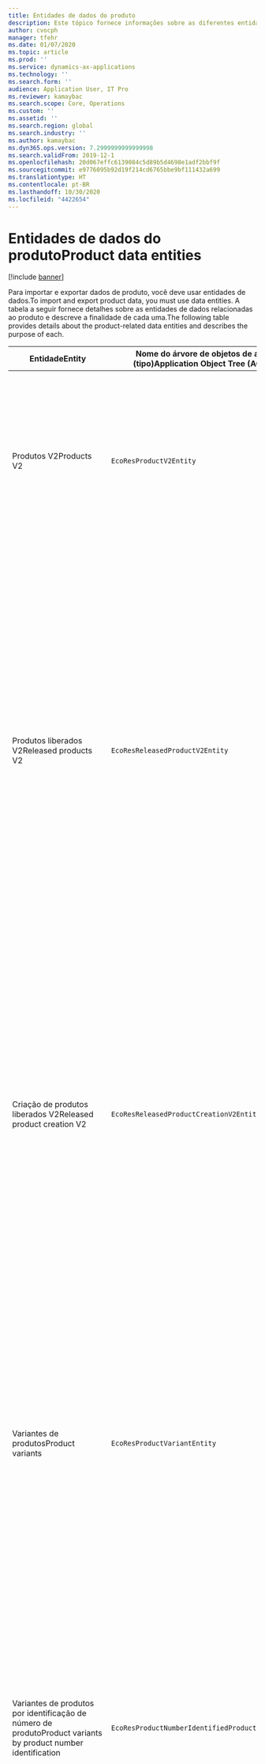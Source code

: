 ```yaml
---
title: Entidades de dados do produto
description: Este tópico fornece informações sobre as diferentes entidades que podem ser usadas para importar e exportar dados de produtos.
author: cvocph
manager: tfehr
ms.date: 01/07/2020
ms.topic: article
ms.prod: ''
ms.service: dynamics-ax-applications
ms.technology: ''
ms.search.form: ''
audience: Application User, IT Pro
ms.reviewer: kamaybac
ms.search.scope: Core, Operations
ms.custom: ''
ms.assetid: ''
ms.search.region: global
ms.search.industry: ''
ms.author: kamaybac
ms.dyn365.ops.version: 7.2999999999999998
ms.search.validFrom: 2019-12-1
ms.openlocfilehash: 20d067effc6139084c5d89b5d4698e1adf2bbf9f
ms.sourcegitcommit: e9776095b92d19f214cd6765bbe9bf111432a699
ms.translationtype: HT
ms.contentlocale: pt-BR
ms.lasthandoff: 10/30/2020
ms.locfileid: "4422654"
---
```

# <a name="product-data-entities"></a><span data-ttu-id="e748f-103">Entidades de dados do produto</span><span class="sxs-lookup"><span data-stu-id="e748f-103">Product data entities</span></span>

[!include [banner](../includes/banner.md)]

<span data-ttu-id="e748f-104">Para importar e exportar dados de produto, você deve usar entidades de dados.</span><span class="sxs-lookup"><span data-stu-id="e748f-104">To import and export product data, you must use data entities.</span></span> <span data-ttu-id="e748f-105">A tabela a seguir fornece detalhes sobre as entidades de dados relacionadas ao produto e descreve a finalidade de cada uma.</span><span class="sxs-lookup"><span data-stu-id="e748f-105">The following table provides details about the product-related data entities and describes the purpose of each.</span></span>

| <span data-ttu-id="e748f-106">Entidade</span><span class="sxs-lookup"><span data-stu-id="e748f-106">Entity</span></span> | <span data-ttu-id="e748f-107">Nome do árvore de objetos de aplicativo (AOT) (tipo)</span><span class="sxs-lookup"><span data-stu-id="e748f-107">Application Object Tree (AOT) name (type)</span></span> | <span data-ttu-id="e748f-108">Observação</span><span class="sxs-lookup"><span data-stu-id="e748f-108">Notes</span></span> |
|--------|-------------------------------------------|-------|
| <span data-ttu-id="e748f-109">Produtos V2</span><span class="sxs-lookup"><span data-stu-id="e748f-109">Products V2</span></span> | `EcoResProductV2Entity` | <span data-ttu-id="e748f-110">Esta entidade é usada para importar e exportar produtos compartilhados e distintos e produtos-mestre.</span><span class="sxs-lookup"><span data-stu-id="e748f-110">This entity is used to import and export shared products-distinct products and product masters.</span></span> <span data-ttu-id="e748f-111">Ele permite atualizações.</span><span class="sxs-lookup"><span data-stu-id="e748f-111">It allows for updates.</span></span> <span data-ttu-id="e748f-112">Ele não oferece suporte a operações SQL baseadas em conjuntos.</span><span class="sxs-lookup"><span data-stu-id="e748f-112">It doesn't support set-based SQL operations.</span></span> <span data-ttu-id="e748f-113">Está habilitado para protocolo de dados abertos (OData).</span><span class="sxs-lookup"><span data-stu-id="e748f-113">It's enabled for Open Data Protocol (OData).</span></span> |
| <span data-ttu-id="e748f-114">Produtos liberados V2</span><span class="sxs-lookup"><span data-stu-id="e748f-114">Released products V2</span></span> | `EcoResReleasedProductV2Entity` | <span data-ttu-id="e748f-115">Esta entidade é usada para importar e exportar produtos liberados e distintos e produtos-mestre.</span><span class="sxs-lookup"><span data-stu-id="e748f-115">This entity is used to import and export released products-distinct products and product masters.</span></span> <span data-ttu-id="e748f-116">Ele permite atualizações.</span><span class="sxs-lookup"><span data-stu-id="e748f-116">It allows for updates.</span></span> <span data-ttu-id="e748f-117">Isso requer que a grade de produto compartilhado já tenha sido criada.</span><span class="sxs-lookup"><span data-stu-id="e748f-117">It requires that the shared product already be created.</span></span> <span data-ttu-id="e748f-118">Quando um novo produto liberado é importado, ocorre uma liberação do produto compartilhado.</span><span class="sxs-lookup"><span data-stu-id="e748f-118">When a new released product is imported, a release of the shared product occurs.</span></span> <span data-ttu-id="e748f-119">Também há entidades separadas que podem ser usadas para importar e exportar os mestres de produtos liberados e lançar variantes distintas.</span><span class="sxs-lookup"><span data-stu-id="e748f-119">There are also separate entities that can be used to import and export released product masters and released distinct variants.</span></span> <span data-ttu-id="e748f-120">Essa entidade não oferece suporte a operações SQL baseadas em conjuntos ou excluir operações.</span><span class="sxs-lookup"><span data-stu-id="e748f-120">This entity doesn't support set-based SQL operations or delete operations.</span></span> <span data-ttu-id="e748f-121">Ele está habilitado para OData.</span><span class="sxs-lookup"><span data-stu-id="e748f-121">It's enabled for OData.</span></span> |
| <span data-ttu-id="e748f-122">Criação de produtos liberados V2</span><span class="sxs-lookup"><span data-stu-id="e748f-122">Released product creation V2</span></span> | `EcoResReleasedProductCreationV2Entity` | <span data-ttu-id="e748f-123">Essa entidade é usada para importar produtos compartilhados e produtos liberados em uma única etapa.</span><span class="sxs-lookup"><span data-stu-id="e748f-123">This entity is used to import shared products and released products in one step.</span></span> <span data-ttu-id="e748f-124">Embora ofereça suporte a exportações, isso não é recomendável porque a finalidade da entidade é a criação de produtos.</span><span class="sxs-lookup"><span data-stu-id="e748f-124">Although it supports exports, that use isn't recommended, because the purpose of the entity is product creation.</span></span> <span data-ttu-id="e748f-125">Ele não oferece suporte a atualizações.</span><span class="sxs-lookup"><span data-stu-id="e748f-125">It doesn't support updates.</span></span> <span data-ttu-id="e748f-126">Ele oferece suporte a um conjunto limitado de campos (campos disponíveis na caixa de diálogo de criação de produtos).</span><span class="sxs-lookup"><span data-stu-id="e748f-126">It supports a limited set of fields (fields that are available in the product creation dialog box).</span></span> <span data-ttu-id="e748f-127">Ele não oferece suporte a operações SQL baseadas em conjuntos.</span><span class="sxs-lookup"><span data-stu-id="e748f-127">It doesn't support set-based SQL operations.</span></span> <span data-ttu-id="e748f-128">Ele não é exposto por meio do OData.</span><span class="sxs-lookup"><span data-stu-id="e748f-128">It isn't exposed through OData.</span></span> |
| <span data-ttu-id="e748f-129">Variantes de produtos</span><span class="sxs-lookup"><span data-stu-id="e748f-129">Product variants</span></span> | `EcoResProductVariantEntity` | <span data-ttu-id="e748f-130">Esta entidade é usada para importar e exportar grades de produtos compartilhados.</span><span class="sxs-lookup"><span data-stu-id="e748f-130">This entity is used to import and export shared product variants.</span></span> <span data-ttu-id="e748f-131">Ele permite atualizações.</span><span class="sxs-lookup"><span data-stu-id="e748f-131">It allows for updates.</span></span> <span data-ttu-id="e748f-132">Ele requer que os valores de dimensão já tenham sido criados.</span><span class="sxs-lookup"><span data-stu-id="e748f-132">It requires that dimension values already be created.</span></span> <span data-ttu-id="e748f-133">A chave de integração é o produto mestre mais as dimensões do produto.</span><span class="sxs-lookup"><span data-stu-id="e748f-133">The integration key is the product master plus product dimensions.</span></span> <span data-ttu-id="e748f-134">Essa entidade não oferece suporte a operações SQL baseadas em conjuntos.</span><span class="sxs-lookup"><span data-stu-id="e748f-134">This entity doesn't support set-based SQL operations.</span></span> <span data-ttu-id="e748f-135">Ele está habilitado para OData.</span><span class="sxs-lookup"><span data-stu-id="e748f-135">It's enabled for OData.</span></span> <span data-ttu-id="e748f-136">Ela oferece suporte a operações de exclusão.</span><span class="sxs-lookup"><span data-stu-id="e748f-136">It supports delete operations.</span></span> <span data-ttu-id="e748f-137">Ela não pode ser estendida por meio da adição de novas dimensões de produto.</span><span class="sxs-lookup"><span data-stu-id="e748f-137">It can't be extended through the addition of new product dimensions.</span></span> |
| <span data-ttu-id="e748f-138">Variantes de produtos por identificação de número de produto</span><span class="sxs-lookup"><span data-stu-id="e748f-138">Product variants by product number identification</span></span> | `EcoResProductNumberIdentifiedProductVariantEntity` | <span data-ttu-id="e748f-139">Esta entidade é usada para importar e exportar grades de produtos compartilhados.</span><span class="sxs-lookup"><span data-stu-id="e748f-139">This entity is used to import and export shared product variants.</span></span> <span data-ttu-id="e748f-140">Ele permite atualizações.</span><span class="sxs-lookup"><span data-stu-id="e748f-140">It allows for updates.</span></span> <span data-ttu-id="e748f-141">Ele requer que os valores de dimensão já tenham sido criados.</span><span class="sxs-lookup"><span data-stu-id="e748f-141">It requires that dimension values already be created.</span></span> <span data-ttu-id="e748f-142">A chave de integração é o número do produto (sendo que a chave de integração para a entidade **Grades de produto** são o produto mestre mais dimensões do produto).</span><span class="sxs-lookup"><span data-stu-id="e748f-142">The integration key is the product number (whereas the integration key for the **Product variants** entity is the product master plus product dimensions).</span></span> |
| <span data-ttu-id="e748f-143">Grades de produtos liberadas</span><span class="sxs-lookup"><span data-stu-id="e748f-143">Released product variants</span></span> | `EcoResReleasedProductVariantEntity` | <span data-ttu-id="e748f-144">Esta entidade é usada para importar e exportar grades de produtos liberados.</span><span class="sxs-lookup"><span data-stu-id="e748f-144">This entity is used to import and export released product variants.</span></span> <span data-ttu-id="e748f-145">Ele permite atualizações.</span><span class="sxs-lookup"><span data-stu-id="e748f-145">It allows for updates.</span></span> <span data-ttu-id="e748f-146">Isso requer que a grade de produto compartilhado já tenha sido criada.</span><span class="sxs-lookup"><span data-stu-id="e748f-146">It requires that shared product variants already be created.</span></span> <span data-ttu-id="e748f-147">Quando uma nova grade de produto é importada, ocorre uma liberação da grade de produto.</span><span class="sxs-lookup"><span data-stu-id="e748f-147">When a new released product variant is imported, a release of the shared product variant occurs.</span></span> <span data-ttu-id="e748f-148">Essa entidade não oferece suporte a operações SQL baseadas em conjuntos.</span><span class="sxs-lookup"><span data-stu-id="e748f-148">This entity doesn't support set-based SQL operations.</span></span> <span data-ttu-id="e748f-149">Ele está habilitado para OData.</span><span class="sxs-lookup"><span data-stu-id="e748f-149">It's enabled for OData.</span></span> <span data-ttu-id="e748f-150">Embora ofereça suporte a operações de exclusão, no momento esse uso causa a corrupção de dados por causa de um bug na plataforma atual.</span><span class="sxs-lookup"><span data-stu-id="e748f-150">Although it supports delete operations, that use currently causes data corruption because of a bug in the current platform.</span></span> <span data-ttu-id="e748f-151">Essa entidade não pode ser estendida por meio da adição de novas dimensões de produto.</span><span class="sxs-lookup"><span data-stu-id="e748f-151">This entity can't be extended through the addition of new product dimensions.</span></span> |
| <span data-ttu-id="e748f-152">Variantes de produtos liberados por identificação de número de produto</span><span class="sxs-lookup"><span data-stu-id="e748f-152">Released product variants by product number identification</span></span> | `EcoResProductNumberIdentifiedReleasedProductVariantEntity` | <span data-ttu-id="e748f-153">Essa entidade se assemelha à entidade **Grades de produto liberados**, mas a chave de integração é o número do produto em vez do produto mestre mais dimensões do produto.</span><span class="sxs-lookup"><span data-stu-id="e748f-153">This entity resembles the **Released product variants** entity, but the integration key is the product number instead of the product master plus product dimensions.</span></span> <span data-ttu-id="e748f-154">Ela não pode ser estendida por meio da adição de novas dimensões de produto.</span><span class="sxs-lookup"><span data-stu-id="e748f-154">It can be extended through the addition of new product dimensions.</span></span> |
| <span data-ttu-id="e748f-155">Produtos liberados comercializáveis</span><span class="sxs-lookup"><span data-stu-id="e748f-155">Sellable released products</span></span> | `EcoResSellableReleasedProductEntity` | <span data-ttu-id="e748f-156">Esta entidade é usada para exportar somente produtos comercializáveis.</span><span class="sxs-lookup"><span data-stu-id="e748f-156">This entity is used to export only sellable products.</span></span> <span data-ttu-id="e748f-157">Os produtos comercializáveis são produtos contendo as informações necessárias para serem usados em uma ordem de venda.</span><span class="sxs-lookup"><span data-stu-id="e748f-157">Sellable products are products that have the information that they require in order to be used in a sales order.</span></span> <span data-ttu-id="e748f-158">As mesmas regras se aplicam quando um produto é validado usando a função **Validar** na página **Produtos liberado**.</span><span class="sxs-lookup"><span data-stu-id="e748f-158">The same rules apply when a product is validated by using the **Validate** function on the **Released products** page.</span></span> |
| <span data-ttu-id="e748f-159">Produtos distintos liberados V2</span><span class="sxs-lookup"><span data-stu-id="e748f-159">Released Distinct products V2</span></span> | `EcoResDistinctProductV2Entity` | <span data-ttu-id="e748f-160">Esta entidade é usada para exportar produtos distintos.</span><span class="sxs-lookup"><span data-stu-id="e748f-160">This entity is used to export distinct products.</span></span> <span data-ttu-id="e748f-161">Esses produtos distintos podem ser produtos, produtos de subtipo e grades de produto.</span><span class="sxs-lookup"><span data-stu-id="e748f-161">Those distinct products can be products, subtype products, and product variants.</span></span> |
| <span data-ttu-id="e748f-162">Produtos mestres liberados V2</span><span class="sxs-lookup"><span data-stu-id="e748f-162">Released products masters V2</span></span> | `EcoResProductMasterV2Entity` | <span data-ttu-id="e748f-163">Esta entidade é usada para importar e exportar produtos mestre.</span><span class="sxs-lookup"><span data-stu-id="e748f-163">This entity is used to import and export product masters.</span></span> <span data-ttu-id="e748f-164">Ela não está habilitada para o gerenciamento de dados.</span><span class="sxs-lookup"><span data-stu-id="e748f-164">It isn't enabled for data management.</span></span> |
| <span data-ttu-id="e748f-165">Item - código de barras</span><span class="sxs-lookup"><span data-stu-id="e748f-165">Item - barcode</span></span> | `EcoResProductBarcodeEntityV3` | <span data-ttu-id="e748f-166">Esta entidade é usada para exportar produtos e códigos de barras.</span><span class="sxs-lookup"><span data-stu-id="e748f-166">This entity is used to export products and bar codes.</span></span> <span data-ttu-id="e748f-167">Esta entidade não permite controle de alterações, atualizações ou exclusões.</span><span class="sxs-lookup"><span data-stu-id="e748f-167">This entity doesn't allow change tracking, updates, or deletes.</span></span> <span data-ttu-id="e748f-168">Para usar o controle de alterações, atualizações ou exclusões em códigos de barras, use a entidade **Associação entre item e código de barras**.</span><span class="sxs-lookup"><span data-stu-id="e748f-168">To use change tracking, updates, or deletes on barcodes, use the **Item - barcode association** entity.</span></span> |
| <span data-ttu-id="e748f-169">Associação entre item e código de barras</span><span class="sxs-lookup"><span data-stu-id="e748f-169">Item - barcode association</span></span> | `EcoResProductBarcodeAssociationEntity` | <span data-ttu-id="e748f-170">Esta entidade é usada para exportar produtos e códigos de barras.</span><span class="sxs-lookup"><span data-stu-id="e748f-170">This entity is used to export products and bar codes.</span></span> <span data-ttu-id="e748f-171">Ela permite controle de alterações, atualizações e exclusões.</span><span class="sxs-lookup"><span data-stu-id="e748f-171">It allows change tracking, updates, and deletes.</span></span> <span data-ttu-id="e748f-172">Para usar a entidade, o recurso *Aprimoramentos de itens e códigos de barras* deve estar habilitado no [gerenciamento de recursos](../../fin-ops-core/fin-ops/get-started/feature-management/feature-management-overview.md).</span><span class="sxs-lookup"><span data-stu-id="e748f-172">To use the entity, the feature *Item - barcode improvements* must be enabled in [feature management](../../fin-ops-core/fin-ops/get-started/feature-management/feature-management-overview.md).</span></span> <span data-ttu-id="e748f-173">Sua chave de entidade é `AssociationID`, que cria a associação entre o código de barras e o produto.</span><span class="sxs-lookup"><span data-stu-id="e748f-173">Its entity key is `AssociationID`, which creates the association between the barcode and the product.</span></span> <span data-ttu-id="e748f-174">Para adicionar suporte a essa chave, a tabela `InventitemBarcodeAssociation` será preenchida para os dados existentes de código de barras do item quando você ativar o recurso.</span><span class="sxs-lookup"><span data-stu-id="e748f-174">To add support for this key, the table `InventitemBarcodeAssociation` will be populated for existing item barcode data when you turn on the feature.</span></span> <span data-ttu-id="e748f-175">A tabela é preenchida por meio de um trabalho em lotes. Se a sua tabela de código de barras tiver muitos registros, talvez seja necessário um tempo significativo para executar o trabalho em lotes.</span><span class="sxs-lookup"><span data-stu-id="e748f-175">The table is populated using a batch job and if your barcode table has a large number of records, it could take significant time to run the batch job.</span></span> <span data-ttu-id="e748f-176">Portanto, é recomendável planejar a habilitação do recurso (e, portanto, executar o trabalho em lotes) em um momento adequado à agenda de trabalho.</span><span class="sxs-lookup"><span data-stu-id="e748f-176">Therefore, we recommend that you plan to enable the feature (and therefore run the batch job) at a time that fits your business schedule.</span></span> |
| <span data-ttu-id="e748f-177">Estados do ciclo de vida de produto</span><span class="sxs-lookup"><span data-stu-id="e748f-177">Product lifecycle states</span></span> | `EcoResProductLifecycleSateEntity` | <span data-ttu-id="e748f-178">Esta entidade é usada para importar e exportar os diferentes estados do ciclo de vida do produto que podem ser atribuídos a um produto.</span><span class="sxs-lookup"><span data-stu-id="e748f-178">This entity is used to import and export the different product lifecycle states that can be assigned to a product.</span></span> |

> [!NOTE]
> <span data-ttu-id="e748f-179">Você pode usar a entidade de dados **Produtos lançados V2** para importar produtos para o sistema somente se o produto compartilhado já foi criado.</span><span class="sxs-lookup"><span data-stu-id="e748f-179">You can use the **Released Products V2** data entity to import products into the system only if the shared product has already been created.</span></span> <span data-ttu-id="e748f-180">Caso contrário, para importar produtos para o sistema, você deve usar a entidade de dados **Criação de produto**.</span><span class="sxs-lookup"><span data-stu-id="e748f-180">Otherwise, to import products into the system, you must use the **Product creation** data entity.</span></span>
